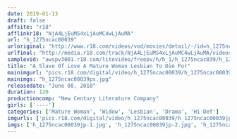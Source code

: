 ```yaml
---
date: 2019-01-13
draft: false
affsite: "r18"
afflinkr18: "NjA4LjEuMS4xLjAuMC4wLjAuMA"
url: "h_1275ncac00039"
urloriginal: "http://www.r18.com/videos/vod/movies/detail/-/id=h_1275ncac00039"
urlfinal: "http://media.r18.com/track/NjA4LjEuMS4xLjAuMC4wLjAuMA/videos/vod/movies/detail/-/id=h_1275ncac00039"
samplevid: "awspv3001.r18.com/litevideo/freepv/h/h_1/h_1275ncac039/h_1275ncac039_dmb_w.mp4"
title: "A Slave Of Love A Mature Woman Lesbian To Die For"
mainimgurl: "pics.r18.com/digital/video/h_1275ncac00039/h_1275ncac00039ps.jpg"
mainimgs: "h_1275ncac00039ps.jpg"
releasedate: "June 08, 2018"
duration: 120
productioncomp: "New Century Literature Company"
girls: ['----']
categories: ['Mature Woman', 'Widow', 'Lesbian', 'Drama', 'Hi-Def']
imgurls: ['pics.r18.com/digital/video/h_1275ncac00039/h_1275ncac00039jp-1.jpg', 'pics.r18.com/digital/video/h_1275ncac00039/h_1275ncac00039jp-2.jpg', 'pics.r18.com/digital/video/h_1275ncac00039/h_1275ncac00039jp-3.jpg', 'pics.r18.com/digital/video/h_1275ncac00039/h_1275ncac00039jp-4.jpg', 'pics.r18.com/digital/video/h_1275ncac00039/h_1275ncac00039jp-5.jpg', 'pics.r18.com/digital/video/h_1275ncac00039/h_1275ncac00039jp-6.jpg', 'pics.r18.com/digital/video/h_1275ncac00039/h_1275ncac00039jp-7.jpg', 'pics.r18.com/digital/video/h_1275ncac00039/h_1275ncac00039jp-8.jpg', 'pics.r18.com/digital/video/h_1275ncac00039/h_1275ncac00039jp-9.jpg', 'pics.r18.com/digital/video/h_1275ncac00039/h_1275ncac00039jp-10.jpg', 'pics.r18.com/digital/video/h_1275ncac00039/h_1275ncac00039jp-11.jpg', 'pics.r18.com/digital/video/h_1275ncac00039/h_1275ncac00039jp-12.jpg', 'pics.r18.com/digital/video/h_1275ncac00039/h_1275ncac00039jp-13.jpg', 'pics.r18.com/digital/video/h_1275ncac00039/h_1275ncac00039jp-14.jpg', 'pics.r18.com/digital/video/h_1275ncac00039/h_1275ncac00039jp-15.jpg', 'pics.r18.com/digital/video/h_1275ncac00039/h_1275ncac00039jp-16.jpg', 'pics.r18.com/digital/video/h_1275ncac00039/h_1275ncac00039jp-17.jpg', 'pics.r18.com/digital/video/h_1275ncac00039/h_1275ncac00039jp-18.jpg', 'pics.r18.com/digital/video/h_1275ncac00039/h_1275ncac00039jp-19.jpg', 'pics.r18.com/digital/video/h_1275ncac00039/h_1275ncac00039jp-20.jpg']
imgs: ['h_1275ncac00039jp-1.jpg', 'h_1275ncac00039jp-2.jpg', 'h_1275ncac00039jp-3.jpg', 'h_1275ncac00039jp-4.jpg', 'h_1275ncac00039jp-5.jpg', 'h_1275ncac00039jp-6.jpg', 'h_1275ncac00039jp-7.jpg', 'h_1275ncac00039jp-8.jpg', 'h_1275ncac00039jp-9.jpg', 'h_1275ncac00039jp-10.jpg', 'h_1275ncac00039jp-11.jpg', 'h_1275ncac00039jp-12.jpg', 'h_1275ncac00039jp-13.jpg', 'h_1275ncac00039jp-14.jpg', 'h_1275ncac00039jp-15.jpg', 'h_1275ncac00039jp-16.jpg', 'h_1275ncac00039jp-17.jpg', 'h_1275ncac00039jp-18.jpg', 'h_1275ncac00039jp-19.jpg', 'h_1275ncac00039jp-20.jpg']
---
```


